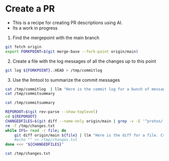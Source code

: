 # Create a PR

* This is a recipe for creating PR descriptions using AI.
* Its a work in progress

1. Find the mergepoint with the main branch

```sh {"id":"01J4J3KN50MB5Z444F0BJAKQYR"}
git fetch origin
export FORKPOINT=$(git merge-base --fork-point origin/main)
```

2. Create a file with the log messages of all the changes up to this point

```sh {"id":"01J4J3PJJJEKCV17HVPTT40C3R"}
git log ${FORKPOINT}..HEAD > /tmp/commitlog
```

3. Use the llmtool to summarize the commit messages

```sh {"id":"01J4J3RFE8GYFK8EZZZ7ZV1MZ2"}
cat /tmp/commitlog  | llm "Here is the commit log for a bunch of messages. Please turn them into a detailed message suitable for the PR description for a PR containing all the changes. Do not include low value messages like 'fix lint' or 'fix tests'. Avoid superlatives and flowery language; just state what the change does and the reasoning behind it." > /tmp/commitsummary
cat /tmp/commitsummary
```

```sh {"id":"01J4J3WZN61KKNQ514AJAHFBQE","interactive":"false"}
cat /tmp/commitsummary
```

```sh {"id":"01J4J40733AKEC1A9ERV9CWZ5S","interactive":"false"}
REPOROOT=$(git rev-parse --show-toplevel)
cd ${REPOROOT}
CHANGEDFILES=$(git diff --name-only origin/main | grep -v -E '^protos/.*\.go$')
rm -f /tmp/changes.txt
while IFS= read -r file; do    
    git diff origin/main ${file} | llm "Here is the diff for a file. Create a bulleted list summarizing the changes. This list should be suitable for a git commit message or PR description" >> /tmp/changes.txt
    #echo "" >> /tmp/changes.txt
done <<< "${CHANGEDFILES}"

```

```sh {"id":"01J4J4R0FS9B93ADDB54HN4CNA","interactive":"false"}
cat /tmp/changes.txt
```